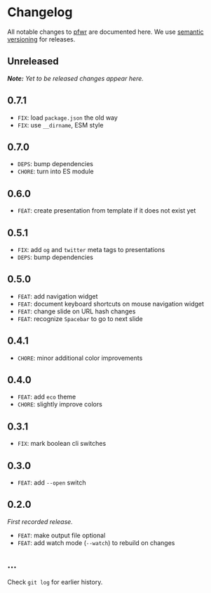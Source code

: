 # Changelog

All notable changes to [pfwr](https://github.com/nikku/pfwr) are documented here. We use [semantic versioning](http://semver.org/) for releases.

## Unreleased

___Note:__ Yet to be released changes appear here._

## 0.7.1

* `FIX`: load `package.json` the old way
* `FIX`: use `__dirname`, ESM style

## 0.7.0

* `DEPS`: bump dependencies
* `CHORE`: turn into ES module

## 0.6.0

* `FEAT`: create presentation from template if it does not exist yet

## 0.5.1

* `FIX`: add `og` and `twitter` meta tags to presentations
* `DEPS`: bump dependencies

## 0.5.0

* `FEAT`: add navigation widget
* `FEAT`: document keyboard shortcuts on mouse navigation widget
* `FEAT`: change slide on URL hash changes
* `FEAT`: recognize `Spacebar` to go to next slide

## 0.4.1

* `CHORE`: minor additional color improvements

## 0.4.0

* `FEAT`: add `eco` theme
* `CHORE`: slightly improve colors

## 0.3.1

* `FIX`: mark boolean cli switches

## 0.3.0

* `FEAT`: add `--open` switch

## 0.2.0

_First recorded release._

* `FEAT`: make output file optional
* `FEAT`: add watch mode (`--watch`) to rebuild on changes

## ...

Check `git log` for earlier history.

